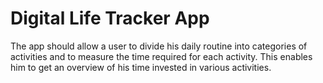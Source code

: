 # Digital Life Tracker App
The app should allow a user to divide his daily routine into categories of activities and to measure the time required for each activity. This enables him to get an overview of his time invested in various activities.